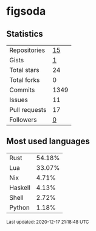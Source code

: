 # figsoda


## Statistics

<table>
    <tr>
        <td>Repositories</td>
        <td><a href="https://github.com/figsoda?tab=repositories">15</a></td>
    </tr>
    <tr>
        <td>Gists</td>
        <td><a href="https://gist.github.com/figsoda">1</a></td>
    </tr>
    <tr>
        <td>Total stars</td>
        <td>24</td>
    </tr>
    <tr>
        <td>Total forks</td>
        <td>0</td>
    </tr>
    <tr>
        <td>Commits</td>
        <td>1349</td>
    </tr>
    <tr>
        <td>Issues</td>
        <td>11</td>
    </tr>
    <tr>
        <td>Pull requests</td>
        <td>17</td>
    </tr>
    <tr>
        <td>Followers</td>
        <td><a href="https://github.com/figsoda?tab=followers">0</a></td>
    </tr>
</table>


## Most used languages

<table>
<tr><td>Rust</td><td>54.18%</td></tr>
<tr><td>Lua</td><td>33.07%</td></tr>
<tr><td>Nix</td><td>4.71%</td></tr>
<tr><td>Haskell</td><td>4.13%</td></tr>
<tr><td>Shell</td><td>2.72%</td></tr>
<tr><td>Python</td><td>1.18%</td></tr>
</table>


<sub>Last updated: 2020-12-17 21:18:48 UTC</sub>
